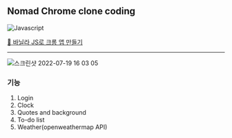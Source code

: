 <h2>Nomad Chrome clone coding</h2>

<img alt="Javascript" src ="https://img.shields.io/badge/JavaScript-F7DF1E?style=for-the-badge&logo=JavaScript&logoColor=white"/></a>


[🔗 바닐라 JS로 크롬 앱 만들기](https://nomadcoders.co/javascript-for-beginners/lobby)</br>

---

![스크린샷 2022-07-19 16 03 05](https://user-images.githubusercontent.com/67633810/179687227-acd8c3a5-f31c-4100-9cb4-1f5da2586bbc.png)

### 기능
1. Login
2. Clock
3. Quotes and background
4. To-do list
5. Weather(openweathermap API)
